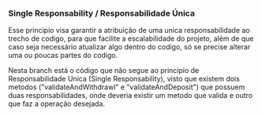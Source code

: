 ### Single Responsability / Responsabilidade Única

<p>Esse principio visa garantir a atribuição de uma unica responsabilidade ao trecho de codigo, para que facilite a escalabilidade do projeto, além de que caso seja necessário atualizar algo dentro do codigo, só se precise alterar uma ou poucas partes do codigo.</p>
<p>Nesta branch está o código que não segue ao principio de Responsabilidade Unica (Single Responsability), visto que existem dois metodos ("validateAndWithdrawl" e "validateAndDeposit") que possuem duas responsabilidades, onde deveria existir um metodo que valida e outro que faz a operação desejada.</p>

